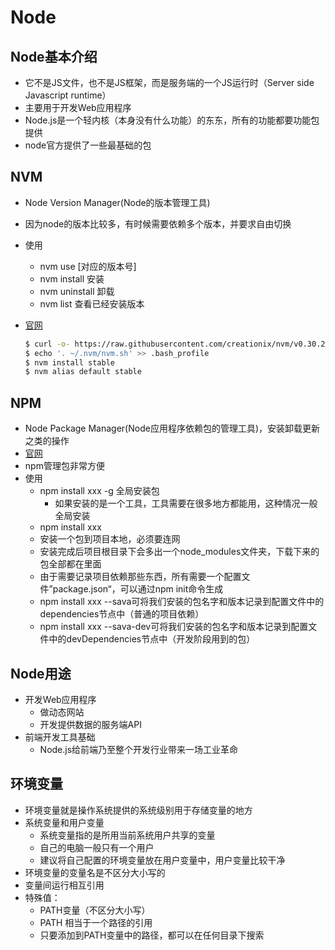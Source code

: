 # Node

## Node基本介绍

- 它不是JS文件，也不是JS框架，而是服务端的一个JS运行时（Server side Javascript runtime）
- 主要用于开发Web应用程序
- Node.js是一个轻内核（本身没有什么功能）的东东，所有的功能都要功能包提供
- node官方提供了一些最基础的包

## NVM

- Node Version Manager(Node的版本管理工具)
- 因为node的版本比较多，有时候需要依赖多个版本，并要求自由切换
- 使用
    + nvm use [对应的版本号]
    + nvm install <version> 安装
    + nvm uninstall <version> 卸载
    + nvm list 查看已经安装版本
- [官网](https://github.com/creationix/nvm)

  ```bash
  $ curl -o- https://raw.githubusercontent.com/creationix/nvm/v0.30.2/install.sh | bash
  $ echo '. ~/.nvm/nvm.sh' >> .bash_profile
  $ nvm install stable
  $ nvm alias default stable
  ```

## NPM

- Node Package Manager(Node应用程序依赖包的管理工具)，安装卸载更新之类的操作
- [官网](https://www.npmjs.com/)
- npm管理包非常方便
- 使用
    + npm install xxx -g 全局安装包
        * 如果安装的是一个工具，工具需要在很多地方都能用，这种情况一般全局安装
    + npm install xxx
    + 安装一个包到项目本地，必须要连网
    + 安装完成后项目根目录下会多出一个node_modules文件夹，下载下来的包全部都在里面
    + 由于需要记录项目依赖那些东西，所有需要一个配置文件”package.json“，可以通过npm init命令生成
    + npm install xxx --sava可将我们安装的包名字和版本记录到配置文件中的dependencies节点中（普通的项目依赖）
    + npm install xxx --sava-dev可将我们安装的包名字和版本记录到配置文件中的devDependencies节点中（开发阶段用到的包）

## Node用途

- 开发Web应用程序
    + 做动态网站
    + 开发提供数据的服务端API
- 前端开发工具基础
    + Node.js给前端乃至整个开发行业带来一场工业革命

## 环境变量

- 环境变量就是操作系统提供的系统级别用于存储变量的地方
- 系统变量和用户变量
    + 系统变量指的是所用当前系统用户共享的变量
    + 自己的电脑一般只有一个用户
    + 建议将自己配置的环境变量放在用户变量中，用户变量比较干净
- 环境变量的变量名是不区分大小写的
- 变量间运行相互引用
- 特殊值：
    + PATH变量（不区分大小写）
    + PATH 相当于一个路径的引用
    + 只要添加到PATH变量中的路径，都可以在任何目录下搜索


